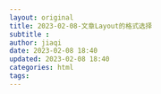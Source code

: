 ```yaml
---
layout: original
title: 2023-02-08-文章Layout的格式选择
subtitle :
author: jiaqi
date: 2023-02-08 18:40
updated: 2023-02-08 18:40
categories: html
tags: 
---
```

```toc
```
